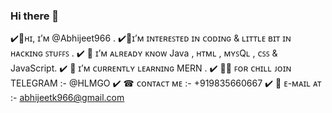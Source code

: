 ### Hi there 👋
✔️👋ʜɪ, ɪ’ᴍ @Abhijeet966 . 
✔️👀ɪ’ᴍ ɪɴᴛᴇʀᴇꜱᴛᴇᴅ ɪɴ ᴄᴏᴅɪɴɢ & ʟɪᴛᴛʟᴇ ʙɪᴛ ɪɴ ʜᴀᴄᴋɪɴɢ ꜱᴛᴜꜰꜰꜱ . 
✔️ 🤠 ɪ’ᴍ ᴀʟʀᴇᴀᴅʏ ᴋɴᴏᴡ Java , ʜᴛᴍʟ , ᴍʏꜱQʟ , ᴄꜱꜱ & JavaScript. 
✔️ 📝 ɪ’ᴍ ᴄᴜʀʀᴇɴᴛʟʏ ʟᴇᴀʀɴɪɴɢ MERN . 
✔️ 🤹‍♂️ ꜰᴏʀ ᴄʜɪʟʟ ᴊᴏɪɴ TELEGRAM :- @HLMGO
✔️ ☎ ᴄᴏɴᴛᴀᴄᴛ ᴍᴇ :- +919835660667 
✔️ 📧 ᴇ-ᴍᴀɪʟ ᴀᴛ :- abhijeetk966@gmail.com
